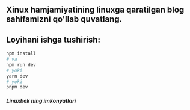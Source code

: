 ## Xinux hamjamiyatining linuxga qaratilgan blog sahifamizni qo'llab quvatlang.

## Loyihani ishga tushirish:

```bash
npm install
# va
npm run dev
# yoki
yarn dev
# yoki
pnpm dev
```
##### Linuxbek ning imkonyatlari
